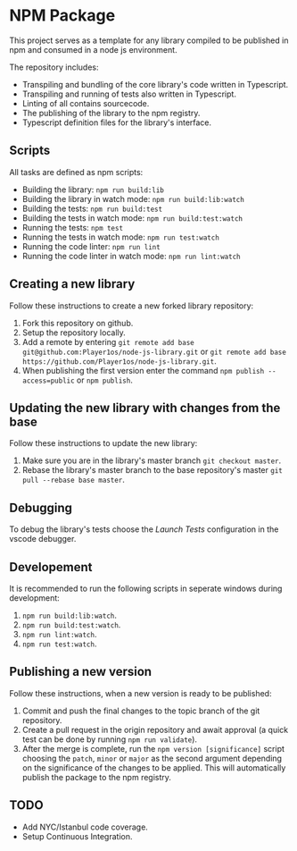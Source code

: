 # NPM Package

This project serves as a template for any library compiled to be published in npm and consumed in a node js environment.

The repository includes:

- Transpiling and bundling of the core library's code written in Typescript.
- Transpiling and running of tests also written in Typescript.
- Linting of all contains sourcecode.
- The publishing of the library to the npm registry.
- Typescript definition files for the library's interface.

## Scripts

All tasks are defined as npm scripts:

- Building the library: `npm run build:lib`
- Building the library in watch mode: `npm run build:lib:watch`
- Building the tests: `npm run build:test`
- Building the tests in watch mode: `npm run build:test:watch`
- Running the tests: `npm test`
- Running the tests in watch mode: `npm run test:watch`
- Running the code linter: `npm run lint`
- Running the code linter in watch mode: `npm run lint:watch`

## Creating a new library

Follow these instructions to create a new forked library repository:

1. Fork this repository on github.
2. Setup the repository locally.
3. Add a remote by entering `git remote add base git@github.com:Player1os/node-js-library.git`
or `git remote add base https://github.com/Player1os/node-js-library.git`.
4. When publishing the first version enter the command `npm publish --access=public` or `npm publish`.

## Updating the new library with changes from the base

Follow these instructions to update the new library:
1. Make sure you are in the library's master branch `git checkout master`.
2. Rebase the library's master branch to the base repository's master `git pull --rebase base master`.

## Debugging

To debug the library's tests choose the *Launch Tests* configuration in the vscode debugger.

## Developement

It is recommended to run the following scripts in seperate windows during development:

1. `npm run build:lib:watch`.
2. `npm run build:test:watch`.
3. `npm run lint:watch`.
4. `npm run test:watch`.

## Publishing a new version

Follow these instructions, when a new version is ready to be published:

1. Commit and push the final changes to the topic branch of the git repository.
2. Create a pull request in the origin repository and await approval (a quick test can be done by running `npm run validate`).
3. After the merge is complete, run the `npm version [significance]` script choosing the `patch`, `minor` or `major` as the second argument depending on the significance of the changes to be applied. This will automatically publish the package to the npm registry.

## TODO

- Add NYC/Istanbul code coverage.
- Setup Continuous Integration.
